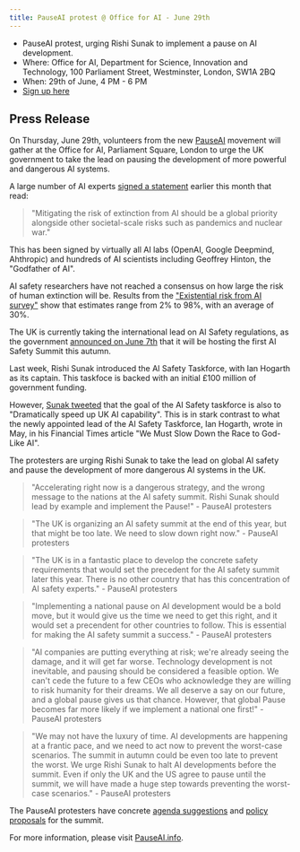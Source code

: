 ```yaml
---
title: PauseAI protest @ Office for AI - June 29th
---
```


- PauseAI protest, urging Rishi Sunak to implement a pause on AI development.
- Where: Office for AI, Department for Science, Innovation and Technology, 100 Parliament Street, Westminster, London, SW1A 2BQ
- When: 29th of June, 4 PM - 6 PM
- [Sign up here](https://forms.gle/t1FvzqaEBmZuBuXS7)

## Press Release

On Thursday, June 29th, volunteers from the new [PauseAI](http://pauseai.info) movement will gather at the Office for AI, Parliament Square, London to urge the UK government to take the lead on pausing the development of more powerful and dangerous AI systems.

A large number of AI experts [signed a statement](https://www.safe.ai/statement-on-ai-risk) earlier this month that read:

> "Mitigating the risk of extinction from AI should be a global priority alongside other societal-scale risks such as pandemics and nuclear war."

This has been signed by virtually all AI labs (OpenAI, Google Deepmind, Ahthropic) and hundreds of AI scientists including Geoffrey Hinton, the "Godfather of AI".

AI safety researchers have not reached a consensus on how large the risk of human extinction will be.
Results from the ["Existential risk from AI survey"](https://forum.effectivealtruism.org/posts/8CM9vZ2nnQsWJNsHx/existential-risk-from-ai-survey-results) show that estimates range from 2% to 98%, with an average of 30%.

The UK is currently taking the international lead on AI Safety regulations, as the government [announced on June 7th](https://www.gov.uk/government/news/uk-to-host-first-global-summit-on-artificial-intelligence) that it will be hosting the first AI Safety Summit this autumn.

Last week, Rishi Sunak introduced the AI Safety Taskforce, with Ian Hogarth as its captain.
This taskfoce is backed with an initial £100 million of government funding.

However, [Sunak tweeted](https://twitter.com/RishiSunak/status/1670355987457294337) that the goal of the AI Safety taskforce is also to "Dramatically speed up UK AI capability".
This is in stark contrast to what the newly appointed lead of the AI Safety Taskforce, Ian Hogarth, wrote in May, in his Financial Times article "We Must Slow Down the Race to God-Like AI".

The protesters are urging Rishi Sunak to take the lead on global AI safety and pause the development of more dangerous AI systems in the UK.

> "Accelerating right now is a dangerous strategy, and the wrong message to the nations at the AI safety summit. Rishi Sunak should lead by example and implement the Pause!" - PauseAI protesters

> "The UK is organizing an AI safety summit at the end of this year, but that might be too late. We need to slow down right now." - PauseAI protesters

> "The UK is in a fantastic place to develop the concrete safety requirements that would set the precedent for the AI safety summit later this year. There is no other country that has this concentration of AI safety experts." - PauseAI protesters

> "Implementing a national pause on AI development would be a bold move, but it would give us the time we need to get this right, and it would set a precendent for other countries to follow. This is essential for making the AI safety summit a success." - PauseAI protesters

> "AI companies are putting everything at risk; we're already seeing the damage, and it will get far worse. Technology development is not inevitable, and pausing should be considered a feasible option. We can't cede the future to a few CEOs who acknowledge they are willing to risk humanity for their dreams. We all deserve a say on our future, and a global pause gives us that chance. However, that global Pause becomes far more likely if we implement a national one first!" - PauseAI protesters

> "We may not have the luxury of time. AI developments are happening at a frantic pace, and we need to act now to prevent the worst-case scenarios. The summit in autumn could be even too late to prevent the worst. We urge Rishi Sunak to halt AI developments before the summit. Even if only the UK and the US agree to pause until the summit, we will have made a huge step towards preventing the worst-case scenarios." - PauseAI protesters

The PauseAI protesters have concrete [agenda suggestions](/summit) and [policy proposals](/proposal) for the summit.

For more information, please visit [PauseAI.info](http://pauseai.info).
